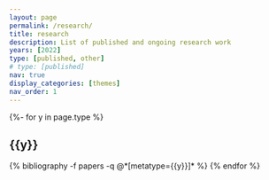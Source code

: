 ```yaml
---
layout: page
permalink: /research/
title: research
description: List of published and ongoing research work
years: [2022]
type: [published, other]
# type: [published]
nav: true
display_categories: [themes]
nav_order: 1
---
```


<!-- _pages/publications.md -->
<div class="publications">
  <!-- add research info - a bit about your intrests. -->

{%- for y in page.type %}
  <h2 class="year">{{y}}</h2>
  {% bibliography -f papers -q @*[metatype={{y}}]* %}
{% endfor %}

</div>
